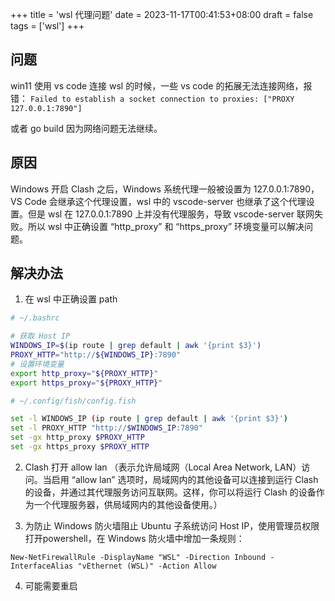 +++
title = 'wsl 代理问题'
date = 2023-11-17T00:41:53+08:00
draft = false
tags = ['wsl']
+++

## 问题
win11 使用 vs code 连接 wsl 的时候，一些 vs code 的拓展无法连接网络，报错：
`Failed to establish a socket connection to proxies: ["PROXY 127.0.0.1:7890"]`

或者 go build 因为网络问题无法继续。

## 原因
Windows 开启 Clash 之后，Windows 系统代理一般被设置为 127.0.0.1:7890，VS Code 会继承这个代理设置，wsl 中的 vscode-server 也继承了这个代理设置。但是 wsl 在 127.0.0.1:7890 上并没有代理服务，导致 vscode-server 联网失败。所以 wsl 中正确设置 “http_proxy” 和 “https_proxy” 环境变量可以解决问题。

## 解决办法
1. 在 wsl 中正确设置 path
```bash []
# ~/.bashrc

# 获取 Host IP
WINDOWS_IP=$(ip route | grep default | awk '{print $3}')
PROXY_HTTP="http://${WINDOWS_IP}:7890"
# 设置环境变量
export http_proxy="${PROXY_HTTP}"
export https_proxy="${PROXY_HTTP}"
```
```bash
# ~/.config/fish/config.fish

set -l WINDOWS_IP (ip route | grep default | awk '{print $3}')
set -l PROXY_HTTP "http://$WINDOWS_IP:7890"
set -gx http_proxy $PROXY_HTTP
set -gx https_proxy $PROXY_HTTP
```

2. Clash 打开 allow lan （表示允许局域网（Local Area Network, LAN）访问。当启用 “allow lan” 选项时，局域网内的其他设备可以连接到运行 Clash 的设备，并通过其代理服务访问互联网。这样，你可以将运行 Clash 的设备作为一个代理服务器，供局域网内的其他设备使用。）

3. 为防止 Windows 防火墙阻止 Ubuntu 子系统访问 Host IP，使用管理员权限打开powershell，在 Windows 防火墙中增加一条规则：
```pwsh
New-NetFirewallRule -DisplayName "WSL" -Direction Inbound -InterfaceAlias "vEthernet (WSL)" -Action Allow
```
4. 可能需要重启